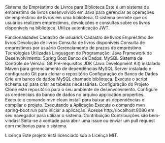 Sistema de Empréstimo de Livros para Biblioteca
Este é um sistema de empréstimo de livros desenvolvido em Java para gerenciar as operações de empréstimo de livros em uma biblioteca. O sistema permite que os usuários realizem empréstimos, devoluções e consultas sobre os livros disponíveis na biblioteca.
Utiliza autenticação JWT.

Funcionalidades
Cadastro de usuários
Cadastro de livros
Empréstimo de livros
Devolução de livros
Consulta de livros disponíveis
Consulta de empréstimos por usuário
Gerenciamento de prazos de empréstimo
Tecnologias Utilizadas
Linguagem de Programação: Java
Framework de Desenvolvimento: Spring Boot
Banco de Dados: MySQL
Sistema de Controle de Versão: Git
Pré-requisitos
JDK (Java Development Kit) instalado
Maven para gerenciamento de dependências
MySQL Server instalado e configurado
Git para clonar o repositório
Configuração do Banco de Dados
Crie um banco de dados MySQL chamado biblioteca.
Execute o script schema.sql para criar as tabelas necessárias.
Configuração do Projeto
Clone este repositório para o seu ambiente de desenvolvimento.
Configure as credenciais do banco de dados no arquivo application.properties.
Execute o comando mvn clean install para baixar as dependências e compilar o projeto.
Executando a Aplicação
Execute o comando mvn spring-boot:run para iniciar a aplicação.
Acesse http://localhost:8080 em seu navegador para utilizar o sistema.
Contribuição
Contribuições são bem-vindas! Sinta-se à vontade para abrir uma issue ou enviar um pull request com melhorias para o sistema.

Licença
Este projeto está licenciado sob a Licença MIT.

